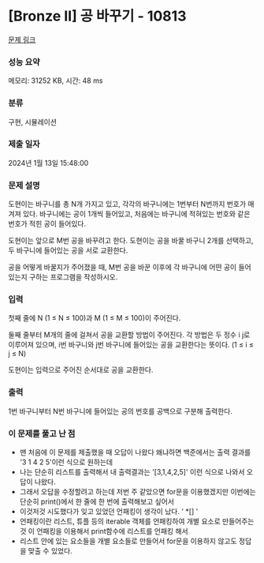 # [Bronze II] 공 바꾸기 - 10813 

[문제 링크](https://www.acmicpc.net/problem/10813) 

### 성능 요약

메모리: 31252 KB, 시간: 48 ms

### 분류

구현, 시뮬레이션

### 제출 일자

2024년 1월 13일 15:48:00

### 문제 설명

<p>도현이는 바구니를 총 N개 가지고 있고, 각각의 바구니에는 1번부터 N번까지 번호가 매겨져 있다. 바구니에는 공이 1개씩 들어있고, 처음에는 바구니에 적혀있는 번호와 같은 번호가 적힌 공이 들어있다.</p>

<p>도현이는 앞으로 M번 공을 바꾸려고 한다. 도현이는 공을 바꿀 바구니 2개를 선택하고, 두 바구니에 들어있는 공을 서로 교환한다.</p>

<p>공을 어떻게 바꿀지가 주어졌을 때, M번 공을 바꾼 이후에 각 바구니에 어떤 공이 들어있는지 구하는 프로그램을 작성하시오.</p>

### 입력 

 <p>첫째 줄에 N (1 ≤ N ≤ 100)과 M (1 ≤ M ≤ 100)이 주어진다.</p>

<p>둘째 줄부터 M개의 줄에 걸쳐서 공을 교환할 방법이 주어진다. 각 방법은 두 정수 i j로 이루어져 있으며, i번 바구니와 j번 바구니에 들어있는 공을 교환한다는 뜻이다. (1 ≤ i ≤ j ≤ N)</p>

<p>도현이는 입력으로 주어진 순서대로 공을 교환한다.</p>

### 출력 

 <p>1번 바구니부터 N번 바구니에 들어있는 공의 번호를 공백으로 구분해 출력한다.</p>


### 이 문제를 풀고 난 점
* 맨 처음에 이 문제를 제출했을 때 오답이 나왔다 왜냐하면 백준에서는 출력 결과를 '3 1 4 2 5'이런 식으로 원하는데
* 나는 단순히 리스트를 출력해서 내 출력결과는 '[3,1,4,2,5]'  이런 식으로 나와서 오답이 나왔다.
* 그래서 오답을 수정할려고 하는데 저번 주 같았으면 for문을 이용했겠지만 이번에는 단순히 print()에서 한 줄에 한 번에 출력해보고 싶어서
* 이것저것 시도했다가 잊고 있었던 언패킹이 생각이 났다. ' *[] '
* 언패킹이란 리스트, 튜플 등의 iterable 객체를 언패킹하여 개별 요소로 만들어주는 것 이 언패킹을 이용해서 print함수에 리스트를 언패킹 해서
* 리스트 안에 있는 요소들을 개별 요소들로 만들어서 for문을 이용하지 않고도 정답을 맞출 수 있었다.
